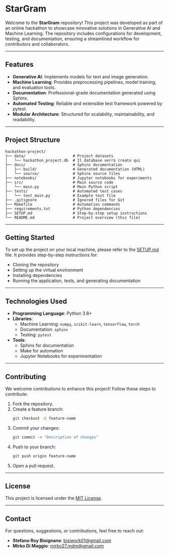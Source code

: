 # StarGram

Welcome to the **StarGram** repository! This project was developed as part of an online hackathon to showcase innovative solutions in Generative AI and Machine Learning. The repository includes configurations for development, testing, and documentation, ensuring a streamlined workflow for contributors and collaborators.

---

## **Features**

- **Generative AI**: Implements models for text and image generation.
- **Machine Learning**: Provides preprocessing pipelines, model training, and evaluation tools.
- **Documentation**: Professional-grade documentation generated using Sphinx.
- **Automated Testing**: Reliable and extensible test framework powered by pytest.
- **Modular Architecture**: Structured for scalability, maintainability, and readability.

---

## **Project Structure**

```
hackathon-project/
├── data/                     # Project datasets
│   └── hackathon_project.db  # Il database verrà creato qui
├── docs/                     # Sphinx documentation
│   ├── build/                # Generated documentation (HTML)
│   └── source/               # Sphinx source files
├── notebooks/                # Jupyter notebooks for experiments
├── src/                      # Main source code
│   └── main.py               # Main Python script
├── tests/                    # Automated test cases
│   └── test_main.py          # Example test file
├── .gitignore                # Ignored files for Git
├── Makefile                  # Automation commands
├── requirements.txt          # Python dependencies
├── SETUP.md                  # Step-by-step setup instructions
└── README.md                 # Project overview (this file)
```

---

## **Getting Started**

To set up the project on your local machine, please refer to the [SETUP.md](SETUP.md) file. It provides step-by-step instructions for:

- Cloning the repository
- Setting up the virtual environment
- Installing dependencies
- Running the application, tests, and generating documentation

---

## **Technologies Used**

- **Programming Language**: Python 3.8+
- **Libraries**:
  - Machine Learning: `numpy`, `scikit-learn`, `tensorflow`, `torch`
  - Documentation: `sphinx`
  - Testing: `pytest`
- **Tools**:
  - Sphinx for documentation
  - Make for automation
  - Jupyter Notebooks for experimentation

---

## **Contributing**

We welcome contributions to enhance this project! Follow these steps to contribute:

1. Fork the repository.
2. Create a feature branch:
   ```bash
   git checkout -b feature-name
   ```
3. Commit your changes:
   ```bash
   git commit -m "Description of changes"
   ```
4. Push to your branch:
   ```bash
   git push origin feature-name
   ```
5. Open a pull request.

---

## **License**

This project is licensed under the [MIT License](LICENSE).

---

## **Contact**

For questions, suggestions, or contributions, feel free to reach out:

- **Stefano Roy Bisignano**: bisiwork01@gmail.com  
- **Mirko Di Maggio**: mirko27.mdm@gmail.com
